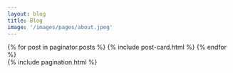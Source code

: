 ```yaml
---
layout: blog
title: Blog
image: '/images/pages/about.jpeg'
---
```

<div class='o-wrapper'>
  <div class='o-grid js-grid'>
    {% for post in paginator.posts %}
      {% include post-card.html %}
    {% endfor %}
  </div>

  <div class='o-grid'>
    {% include pagination.html %}
  </div>
</div>
